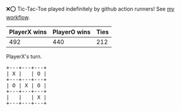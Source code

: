 :x::o: Tic-Tac-Toe played indefinitely by github action runners! See [my workflow](.github/workflows/play.yaml).

|PlayerX wins|PlayerO wins|Ties|
|-|-|-|
|492|440|212|

PlayerX's turn.

<pre>
+---+---+---+
| X |   | O |
+---+---+---+
| O | X | O |
+---+---+---+
|   |   | X |
+---+---+---+
</pre>